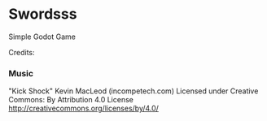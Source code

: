 # Swordsss
Simple Godot Game























Credits:

### Music
"Kick Shock" Kevin MacLeod (incompetech.com)
Licensed under Creative Commons: By Attribution 4.0 License
http://creativecommons.org/licenses/by/4.0/